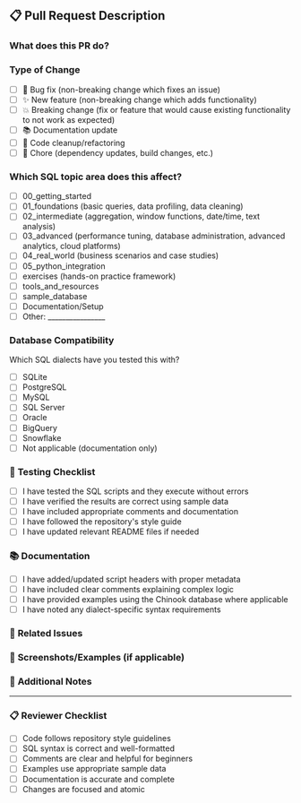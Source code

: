 ## 📋 **Pull Request Description**

### What does this PR do?
<!-- Briefly describe the changes in this pull request -->

### Type of Change
- [ ] 🐛 Bug fix (non-breaking change which fixes an issue)
- [ ] ✨ New feature (non-breaking change which adds functionality)
- [ ] 💥 Breaking change (fix or feature that would cause existing functionality to not work as expected)
- [ ] 📚 Documentation update
- [ ] 🧹 Code cleanup/refactoring
- [ ] 🔧 Chore (dependency updates, build changes, etc.)

### Which SQL topic area does this affect?
- [ ] 00_getting_started
- [ ] 01_foundations (basic queries, data profiling, data cleaning)
- [ ] 02_intermediate (aggregation, window functions, date/time, text analysis)
- [ ] 03_advanced (performance tuning, database administration, advanced analytics, cloud platforms)
- [ ] 04_real_world (business scenarios and case studies)
- [ ] 05_python_integration
- [ ] exercises (hands-on practice framework)
- [ ] tools_and_resources
- [ ] sample_database
- [ ] Documentation/Setup
- [ ] Other: ________________

### Database Compatibility
Which SQL dialects have you tested this with?
- [ ] SQLite
- [ ] PostgreSQL
- [ ] MySQL
- [ ] SQL Server
- [ ] Oracle
- [ ] BigQuery
- [ ] Snowflake
- [ ] Not applicable (documentation only)

### 🧪 **Testing Checklist**
- [ ] I have tested the SQL scripts and they execute without errors
- [ ] I have verified the results are correct using sample data
- [ ] I have included appropriate comments and documentation
- [ ] I have followed the repository's style guide
- [ ] I have updated relevant README files if needed

### 📚 **Documentation**
- [ ] I have added/updated script headers with proper metadata
- [ ] I have included clear comments explaining complex logic
- [ ] I have provided examples using the Chinook database where applicable
- [ ] I have noted any dialect-specific syntax requirements

### 🔗 **Related Issues**
<!-- Link any related issues using: Fixes #123, Closes #456, Addresses #789 -->

### 📸 **Screenshots/Examples** (if applicable)
<!-- Add screenshots of query results or new documentation -->

### 📝 **Additional Notes**
<!-- Any additional information, context, or considerations for reviewers -->

---

### 📋 **Reviewer Checklist**
- [ ] Code follows repository style guidelines
- [ ] SQL syntax is correct and well-formatted
- [ ] Comments are clear and helpful for beginners
- [ ] Examples use appropriate sample data
- [ ] Documentation is accurate and complete
- [ ] Changes are focused and atomic
